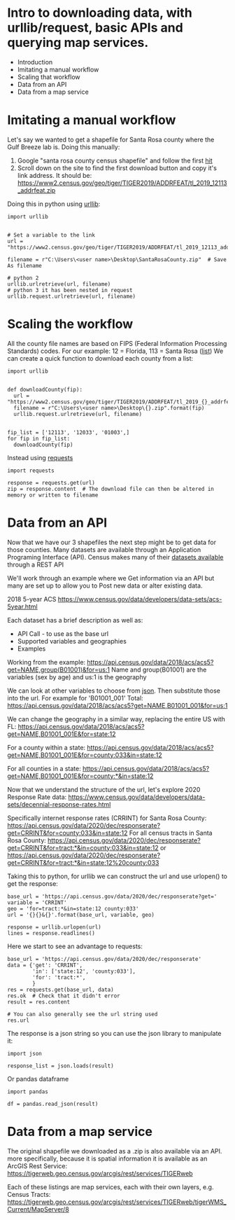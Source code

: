 # Intro to downloading data, with urllib/request, basic APIs and querying map services.
- Introduction
- Imitating a manual workflow
- Scaling that workflow
- Data from an API
- Data from a map service

# Imitating a manual workflow
Let's say we wanted to get a shapefile for Santa Rosa county where the Gulf Breeze lab is. Doing this manually:
  1. Google "santa rosa county census shapefile" and follow the first [hit](https://catalog.data.gov/dataset/tiger-line-shapefile-2019-county-santa-rosa-county-fl-address-range-feature-county-based)
  2. Scroll down on the site to find the first download button and copy it's link address. It should be:
https://www2.census.gov/geo/tiger/TIGER2019/ADDRFEAT/tl_2019_12113_addrfeat.zip
  
Doing this in python using [urllib](https://docs.python.org/3/library/urllib.request.html):
  
    import urllib
    
    
    # Set a variable to the link
    url = "https://www2.census.gov/geo/tiger/TIGER2019/ADDRFEAT/tl_2019_12113_addrfeat.zip"
    
    filename = r"C:\Users\<user name>\Desktop\SantaRosaCounty.zip"  # Save As filename
    
    # python 2
    urllib.urlretrieve(url, filename)
    # python 3 it has been nested in request
    urllib.request.urlretrieve(url, filename)
    
# Scaling the workflow
All the county file names are based on FIPS (Federal Information Processing Standards) codes. For our example: 12 = Florida, 113 = Santa Rosa ([list](https://www.census.gov/prod/techdoc/cbp/cbp95/st-cnty.pdf))
We can create a quick function to download each county from a list:
  
    import urllib
    
    
    def downloadCounty(fip):
      url = "https://www2.census.gov/geo/tiger/TIGER2019/ADDRFEAT/tl_2019_{}_addrfeat.zip".format(fip)
      filename = r"C:\Users\<user name>\Desktop\{}.zip".format(fip)
      urllib.request.urlretrieve(url, filename)
      
    
    fip_list = ['12113', '12033', '01003',]
    for fip in fip_list:
      downloadCounty(fip)
  
Instead using [requests](https://requests.readthedocs.io/en/master/)
  
    import requests
    
    response = requests.get(url)
    zip = response.content  # The download file can then be altered in memory or written to filename
    
# Data from an API
Now that we have our 3 shapefiles the next step might be to get data for those counties. Many datasets are available through an Application Programing Interface (API).
Census makes many of their [datasets available](https://www.census.gov/data/developers/data-sets.html) through a REST API

We'll work through an example where we Get information via an API but many are set up to allow you to Post new data or alter existing data. 

2018 5-year ACS
https://www.census.gov/data/developers/data-sets/acs-5year.html

Each dataset has a brief description as well as:
 - API Call - to use as the base url
 - Supported variables and geographies
 - Examples

Working from the example:
https://api.census.gov/data/2018/acs/acs5?get=NAME,group(B01001)&for=us:1
Name and group(B01001) are the variables (sex by age) and us:1 is the geography

We can look at other variables to choose from [json](https://api.census.gov/data/2018/acs/acs5/variables.json). Then substitute those into the url. For example for 'B01001_001' Total:
https://api.census.gov/data/2018/acs/acs5?get=NAME,B01001_001&for=us:1

We can change the geography in a similar way, replacing the entire US with FL:
https://api.census.gov/data/2018/acs/acs5?get=NAME,B01001_001E&for=state:12

For a county within a state:
https://api.census.gov/data/2018/acs/acs5?get=NAME,B01001_001E&for=county:033&in=state:12

For all counties in a state:
https://api.census.gov/data/2018/acs/acs5?get=NAME,B01001_001E&for=county:*&in=state:12

Now that we understand the structure of the url, let's explore 2020 Response Rate data:
https://www.census.gov/data/developers/data-sets/decennial-response-rates.html

Specifically internet response rates (CRRINT) for Santa Rosa County:
https://api.census.gov/data/2020/dec/responserate?get=CRRINT&for=county:033&in=state:12
For all census tracts in Santa Rosa County:
https://api.census.gov/data/2020/dec/responserate?get=CRRINT&for=tract:*&in=county:033&in=state:12
or
https://api.census.gov/data/2020/dec/responserate?get=CRRINT&for=tract:*&in=state:12%20county:033

Taking this to python, for urllib we can construct the url and use urlopen() to get the response:
  
    base_url = 'https://api.census.gov/data/2020/dec/responserate?get='
    variable = 'CRRINT'
    geo = 'for=tract:*&in=state:12 county:033'
    url = '{}{}&{}'.format(base_url, variable, geo)
    
    response = urllib.urlopen(url)
    lines = response.readlines()

Here we start to see an advantage to requests:
  
    base_url = 'https://api.census.gov/data/2020/dec/responserate'
    data = {'get': 'CRRINT',
            'in': ['state:12', 'county:033'],
            'for': 'tract:*',
            }
    res = requests.get(base_url, data)
    res.ok  # Check that it didn't error
    result = res.content

    # You can also generally see the url string used
    res.url  

The response is a json string so you can use the json library to manipulate it:
  
    import json
    
    response_list = json.loads(result)

Or pandas dataframe
  
    import pandas
    
    df = pandas.read_json(result)
    

# Data from a map service
The original shapefile we downloaded as a .zip is also available via an API. more specifically, because it is spatial information it is available as an ArcGIS Rest Service:
https://tigerweb.geo.census.gov/arcgis/rest/services/TIGERweb

Each of these listings are map services, each with their own layers, e.g. Census Tracts:
https://tigerweb.geo.census.gov/arcgis/rest/services/TIGERweb/tigerWMS_Current/MapServer/8
